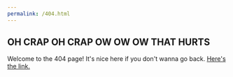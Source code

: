 ```yaml
---
permalink: /404.html
---
```


## OH CRAP OH CRAP OW OW OW THAT HURTS
Welcome to the 404 page!
It's nice here if you don't wanna go back.
[Here's the link.](askodia.com)
